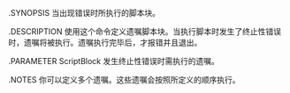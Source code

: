 .SYNOPSIS
    当出现错误时所执行的脚本块。

.DESCRIPTION
    使用这个命令定义遗嘱脚本块。当执行脚本时发生了终止性错误时，遗嘱将被执行。遗嘱执行完毕后，才报错并且退出。

.PARAMETER ScriptBlock
    发生终止性错误时需执行的遗嘱。

.NOTES
    你可以定义多个遗嘱。这些遗嘱会按照所定义的顺序执行。